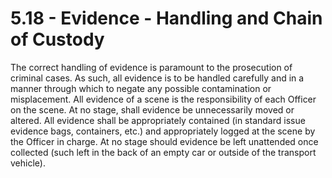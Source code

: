 # 5.18 - Evidence - Handling and Chain of Custody

The correct handling of evidence is paramount to the prosecution of criminal cases. As such, all evidence is to be handled carefully and in a manner through which to negate any possible contamination or misplacement. All evidence of a scene is the responsibility of each Officer on the scene. At no stage, shall evidence be unnecessarily moved or altered. All evidence shall be appropriately contained (in standard issue evidence bags, containers, etc.) and appropriately logged at the scene by the Officer in charge. At no stage should evidence be left unattended once collected (such left in the back of an empty car or outside of the transport vehicle).

